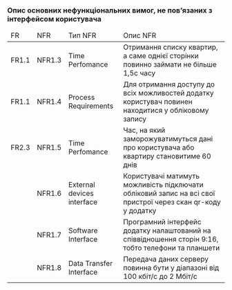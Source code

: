 ### Опис основних нефункціональних вимог, не пов’язаних з інтерфейсом користувача
<table>
  <thead>
    <tr>
      <td>FR</td>
      <td>NFR</td>
      <td>Тип NFR</td>
      <td>Опис NFR</td>
    </tr>
  </thead>
  <tr>
      <td>FR1.1</td>
      <td>NFR1.3</td>
      <td>Time Perfomance</td>
      <td>Отримання списку квартир, а саме однієї сторінки повинно займати не більше 1,5с часу</td>
    </tr>
    <tr>
      <td>FR1.1</td>
      <td>NFR1.4</td>
      <td>Process Requirements</td>
      <td>Для отримання доступу до всіх можливостей додатку користувач повинен находитися у обліковому запису</td>
    </tr>
    <tr>
      <td>FR2.3</td>
      <td>NFR1.5</td>
      <td>Time Perfomance</td>
      <td>Час, на який заморожуватимуться дані про користувача або квартиру становитиме 60 днів</td>
    </tr>
    <tr>
      <td></td>
      <td>NFR1.6</td>
      <td>External devices interface</td>
      <td>Користувачі матимуть можливість підключати обліковий запис на всі свої пристрої через скан qr-коду у додатку</td>
    </tr>
    <tr>
      <td></td>
      <td>NFR1.7</td>
      <td>Software Interface</td>
      <td>Програмний інтерфейс додатку налаштований на співвідношення сторін 9:16, тобто телефони та планшети</td>
    </tr>
    <tr>
      <td></td>
      <td>NFR1.8</td>
      <td>Data Transfer Interface</td>
      <td>Передача даних серверу повинна бути у діапазоні від 100 кбіт/с до 2 Мбіт/с</td>
    </tr>
